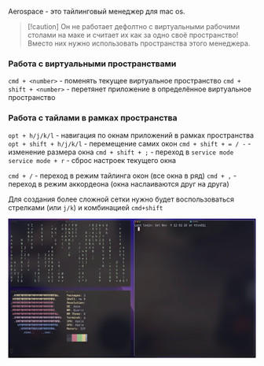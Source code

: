 Aerospace - это тайлинговый менеджер для mac os.

> [!caution] Он не работает дефолтно с виртуальными рабочими столами на маке и считает их как за одно своё пространство! Вместо них нужно использовать пространства этого менеджера.

### Работа с виртуальными пространствами

`cmd + <number>` - поменять текущее виртуальное пространство
`cmd + shift + <number>` - перетянет приложение в определённое виртуальное пространство

### Работа с тайлами в рамках пространства

`opt + h/j/k/l` - навигация по окнам приложений в рамках пространства
`opt + shift + h/j/k/l` - перемещение самих окон
`cmd + shift + = / -` - изменение размера окна
`cmd + shift + ;` - переход в `service mode`
`service mode + r` - сброс настроек текущего окна

`cmd + /` - переход в режим тайлинга окон (все окна в ряд)
`cmd + ,` - переход в режим аккордеона (окна наслаиваются друг на друга)

Для создания более сложной сетки нужно будет воспользоваться стрелками (или `j/k`) и комбинацией `cmd+shift`

![](_png/6b7652ae39ee2cbc1088d1c54492b345.png)
